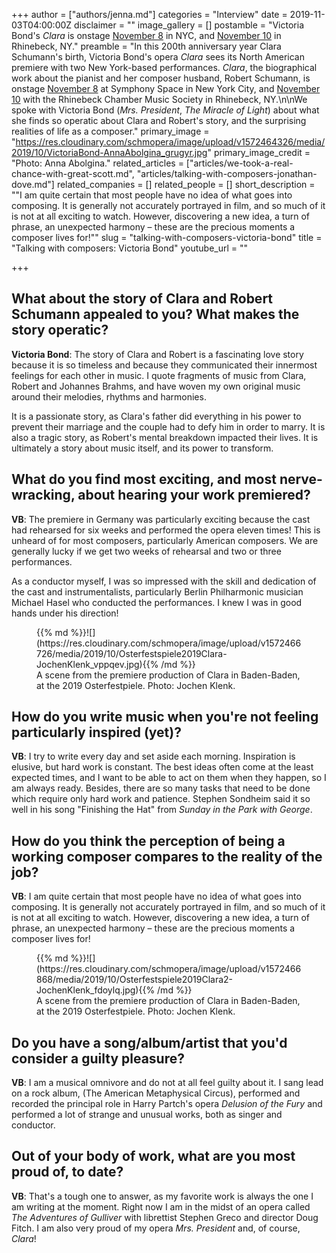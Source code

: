 +++
author = ["authors/jenna.md"]
categories = "Interview"
date = 2019-11-03T04:00:00Z
disclaimer = ""
image_gallery = []
postamble = "Victoria Bond's _Clara_ is onstage [November 8](https://www.symphonyspace.org/events/vp-clara-an-opera-by-victoria-bond) in NYC, and [November 10](https://www.rcmsmusic.org/bond-clara) in Rhinebeck, NY."
preamble = "In this 200th anniversary year Clara Schumann's birth, Victoria Bond's opera _Clara_ sees its North American premiere with two New York-based performances. _Clara_, the biographical work about the pianist and her composer husband, Robert Schumann, is onstage [November 8](https://www.symphonyspace.org/events/vp-clara-an-opera-by-victoria-bond) at Symphony Space in New York City, and [November 10](https://www.rcmsmusic.org/bond-clara) with the Rhinebeck Chamber Music Society in Rhinebeck, NY.\n\nWe spoke with Victoria Bond (_Mrs. President_, _The Miracle of Light_) about what she finds so operatic about Clara and Robert's story, and the surprising realities of life as a composer."
primary_image = "https://res.cloudinary.com/schmopera/image/upload/v1572464326/media/2019/10/VictoriaBond-AnnaAbolgina_grugyr.jpg"
primary_image_credit = "Photo: Anna Abolgina."
related_articles = ["articles/we-took-a-real-chance-with-great-scott.md", "articles/talking-with-composers-jonathan-dove.md"]
related_companies = []
related_people = []
short_description = "\"I am quite certain that most people have no idea of what goes into composing. It is generally not accurately portrayed in film, and so much of it is not at all exciting to watch.  However, discovering a new idea, a turn of phrase, an unexpected harmony – these are the precious moments a composer lives for!\""
slug = "talking-with-composers-victoria-bond"
title = "Talking with composers: Victoria Bond"
youtube_url = ""

+++
## What about the story of Clara and Robert Schumann appealed to you? What makes the story operatic?

**Victoria Bond**: The story of Clara and Robert is a fascinating love story because it is so timeless and because they communicated their innermost feelings for each other in music. I quote fragments of music from Clara, Robert and Johannes Brahms, and have woven my own original music around their melodies, rhythms and harmonies.

It is a passionate story, as Clara's father did everything in his power to prevent their marriage and the couple had to defy him in order to marry.  It is also a tragic story, as Robert's mental breakdown impacted their lives.  It is ultimately a story about music itself, and its power to transform.

## What do you find most exciting, and most nerve-wracking, about hearing your work premiered?

**VB**: The premiere in Germany was particularly exciting because the cast had rehearsed for six weeks and performed the opera eleven times!  This is unheard of for most composers, particularly American composers.  We are generally lucky if we get two weeks of rehearsal and two or three performances.

As a conductor myself, I was so impressed with the skill and dedication of the cast and instrumentalists, particularly Berlin Philharmonic musician Michael Hasel who conducted the performances. I knew I was in good hands under his direction!

<figure data-type="image">{{% md %}}![](https://res.cloudinary.com/schmopera/image/upload/v1572466726/media/2019/10/Osterfestspiele2019Clara-JochenKlenk_vppqev.jpg){{% /md %}}

<figcaption>A scene from the premiere production of Clara in Baden-Baden, at the 2019 Osterfestpiele. Photo: Jochen Klenk.</figcaption>

</figure>

## How do you write music when you're not feeling particularly inspired (yet)?

**VB**: I try to write every day and set aside each morning.  Inspiration is  elusive, but hard work is constant.  The best ideas often come at the least expected times, and I want to be able to act on them when they happen, so I am always ready. Besides, there are so many tasks that need to be done which require only hard work and patience.  Stephen Sondheim said it so well in his song "Finishing the Hat" from _Sunday in the Park with George_.

## How do you think the perception of being a working composer compares to the reality of the job?

**VB**: I am quite certain that most people have no idea of what goes into composing. It is generally not accurately portrayed in film, and so much of it is not at all exciting to watch.  However, discovering a new idea, a turn of phrase, an unexpected harmony – these are the precious moments a composer lives for!

<figure data-type="image">{{% md %}}![](https://res.cloudinary.com/schmopera/image/upload/v1572466868/media/2019/10/Osterfestspiele2019Clara2-JochenKlenk_fdoylq.jpg){{% /md %}}

<figcaption>A scene from the premiere production of Clara in Baden-Baden, at the 2019 Osterfestpiele. Photo: Jochen Klenk.</figcaption>

</figure>

## Do you have a song/album/artist that you'd consider a guilty pleasure?

**VB**: I am a musical omnivore and do not at all feel guilty about it.  I sang lead on a rock album, (The American Metaphysical Circus), performed and recorded the principal role in Harry Partch's opera _Delusion of the Fury_ and performed a lot of strange and unusual works, both as singer and conductor.

## Out of your body of work, what are you most proud of, to date?

**VB**: That's a tough one to answer, as my favorite work is always the one I am writing at the moment.  Right now I am in the midst of an opera called _The Adventures of Gulliver_ with librettist Stephen Greco and director Doug Fitch. I am also very proud of my opera _Mrs. President_ and, of course, _Clara_!